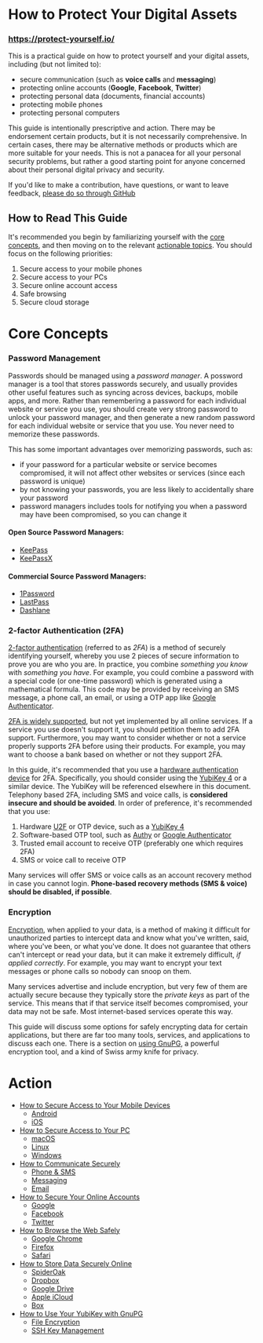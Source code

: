 # How to Protect Your Digital Assets

### <https://protect-yourself.io/>

This is a practical guide on how to protect yourself and your digital assets, including (but not limited to):

 * secure communication (such as **voice calls** and **messaging**)
 * protecting online accounts (**Google**, **Facebook**, **Twitter**)
 * protecting personal data (documents, financial accounts)
 * protecting mobile phones
 * protecting personal computers

This guide is intentionally prescriptive and action. There may be endorsement certain products, but it is not necessarily comprehensive. In certain cases, there may be alternative methods or products which are more suitable for your needs. This is not a panacea for all your personal security problems, but rather a good starting point for anyone concerned about their personal digital privacy and security.

If you'd like to make a contribution, have questions, or want to leave feedback, [please do so through GitHub](https://github.com/brndnmtthws/protect-yourself)

## How to Read This Guide

It's recommended you begin by familiarizing yourself with the [core concepts](#core-concepts), and then moving on to the relevant [actionable topics](#action). You should focus on the following priorities:

1. Secure access to your mobile phones
1. Secure access to your PCs
1. Secure online account access
1. Safe browsing
1. Secure cloud storage

# Core Concepts

### Password Management

Passwords should be managed using a _password manager_. A possword manager is a tool that stores passwords securely, and usually provides other useful features such as syncing across devices, backups, mobile apps, and more. Rather than remembering a password for each individual website or service you use, you should create very strong password to unlock your password manager, and then generate a new random password for each individual website or service that you use. You never need to memorize these passwords.

This has some important advantages over memorizing passwords, such as:

* if your password for a particular website or service becomes compromised, it will not affect other websites or services (since each password is unique)
* by not knowing your passwords, you are less likely to accidentally share your password
* password managers includes tools for notifying you when a password may have been compromised, so you can change it

#### Open Source Password Managers:

* [KeePass](http://keepass.info/)
* [KeePassX](https://www.keepassx.org/)

#### Commercial Source Password Managers:

* [1Password](https://1password.com/)
* [LastPass](https://www.lastpass.com/)
* [Dashlane](https://www.dashlane.com/)

### 2-factor Authentication (2FA)

[2-factor authentication](https://en.wikipedia.org/wiki/Multi-factor_authentication) (referred to as _2FA_) is a method of securely identifying yourself, whereby you use 2 pieces of secure information to prove you are who you are. In practice, you combine _something you know_ with _something you have_. For example, you could combine a password with a special code (or one-time password) which is generated using a mathematical formula. This code may be provided by receiving an SMS message, a phone call, an email, or using a OTP app like [Google Authenticator](https://en.wikipedia.org/wiki/Google_Authenticator).

[2FA is widely supported](https://twofactorauth.org/), but not yet implemented by all online services. If a service you use doesn't support it, you should petition them to add 2FA support. Furthermore, you may want to consider whether or not a service properly supports 2FA before using their products. For example, you may want to choose a bank based on whether or not they support 2FA.

In this guide, it's recommended that you use a [hardware authentication device](https://en.wikipedia.org/wiki/Security_token#Physical_types) for 2FA. Specifically, you should consider using the [YubiKey 4](https://www.yubico.com/products/yubikey-hardware/yubikey4/) or a similar device. The YubiKey will be referenced elsewhere in this document. Telephony based 2FA, including SMS and voice calls, is **considered insecure and should be avoided**. In order of preference, it's recommended that you use:

1. Hardware [U2F](https://en.wikipedia.org/wiki/Universal_2nd_Factor) or OTP device, such as a [YubiKey 4](https://www.yubico.com/products/yubikey-hardware/yubikey4/)
1. Software-based OTP tool, such as [Authy](https://www.authy.com/) or [Google Authenticator](https://en.wikipedia.org/wiki/Google_Authenticator)
1. Trusted email account to receive OTP (preferably one which requires 2FA)
1. SMS or voice call to receive OTP

Many services will offer SMS or voice calls as an account recovery method in case you cannot login. **Phone-based recovery methods (SMS & voice) should be disabled, if possible**.

### Encryption

[Encryption](https://en.wikipedia.org/wiki/Encryption), when applied to your data, is a method of making it difficult for unauthorized parties to intercept data and know what you've written, said, where you've been, or what you've done. It does not guarantee that others can't intercept or read your data, but it can make it extremely difficult, _if applied correctly_. For example, you may want to encrypt your text messages or phone calls so nobody can snoop on them.

Many services advertise and include encryption, but very few of them are actually secure because they typically store the _private keys_ as part of the service. This means that if that service itself becomes compromised, your data may not be safe. Most internet-based services operate this way.

This guide will discuss some options for safely encrypting data for certain applications, but there are far too many tools, services, and applications to discuss each one. There is a section on [using GnuPG](gnupg.html), a powerful encryption tool, and a kind of Swiss army knife for privacy.

# Action

* [How to Secure Access to Your Mobile Devices](secure-mobile.html)
  * [Android](secure-mobile.html#android)
  * [iOS](secure-mobile.html#ios)
* [How to Secure Access to Your PC](secure-pc.html)
  * [macOS](secure-pc.html#macos)
  * [Linux](secure-pc.html#linux)
  * [Windows](secure-pc.html#windows)
* [How to Communicate Securely](secure-communication.html)
  * [Phone & SMS](secure-communication.html#phone--sms)
  * [Messaging](secure-communication.html#messaging)
  * [Email](secure-communication.html#email)
* [How to Secure Your Online Accounts](secure-online-accounts.html)
  * [Google](secure-online-accounts.html#google)
  * [Facebook](secure-online-accounts.html#facebook)
  * [Twitter](secure-online-accounts.html#twitter)
* [How to Browse the Web Safely](safe-browsing.html)
  * [Google Chrome](safe-browsing.html#google-chrome)
  * [Firefox](safe-browsing.html#firefox)
  * [Safari](safe-browsing.html#safari)
* [How to Store Data Securely Online](secure-storage.html)
  * [SpiderOak](secure-storage.html#spideroak)
  * [Dropbox](secure-storage.html#dropbox)
  * [Google Drive](secure-storage.html#google-drive)
  * [Apple iCloud](secure-storage.html#apple-icloud)
  * [Box](secure-storage.html#box)
* [How to Use Your YubiKey with GnuPG](gnupg.html)
  * [File Encryption](gnupg.html#file-encryption)
  * [SSH Key Management](gnupg.html#ssh-key-management)
